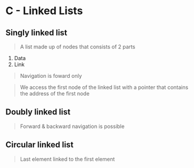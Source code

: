 # **C - Linked Lists**
##  Singly linked list
> A list made up of nodes that consists of 2 parts
1. Data
2. Link
> Navigation is foward only

> We access the first node of the linked list with a pointer that contains the address of the first node

## Doubly linked list
> Forward & backward navigation is possible

## Circular linked list
> Last element linked to the first element

